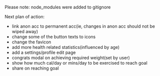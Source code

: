 Please note: node_modules were added to gitignore




Next plan of action:
- link anon acc to permanent acc(ie, changes in anon acc should not be wiped away)
- change some of the button texts to icons
- change the favicon
- add more health related statistics(influenced by age)
- add a settings/profile edit page
- congrats modal on achieving required weight(set by user)
- show how much cal/day or mins/day to be exercised to reach goal
- share on reaching goal
